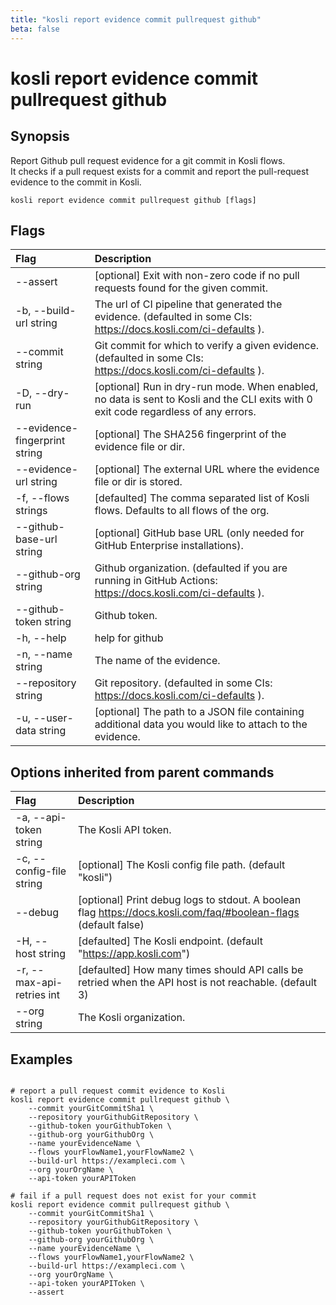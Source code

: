 ```yaml
---
title: "kosli report evidence commit pullrequest github"
beta: false
---
```


# kosli report evidence commit pullrequest github

## Synopsis

Report Github pull request evidence for a git commit in Kosli flows.  
It checks if a pull request exists for a commit and report the pull-request evidence to the commit in Kosli. 


```shell
kosli report evidence commit pullrequest github [flags]
```

## Flags
| Flag | Description |
| :--- | :--- |
|        --assert  |  [optional] Exit with non-zero code if no pull requests found for the given commit.  |
|    -b, --build-url string  |  The url of CI pipeline that generated the evidence. (defaulted in some CIs: https://docs.kosli.com/ci-defaults ).  |
|        --commit string  |  Git commit for which to verify a given evidence. (defaulted in some CIs: https://docs.kosli.com/ci-defaults ).  |
|    -D, --dry-run  |  [optional] Run in dry-run mode. When enabled, no data is sent to Kosli and the CLI exits with 0 exit code regardless of any errors.  |
|        --evidence-fingerprint string  |  [optional] The SHA256 fingerprint of the evidence file or dir.  |
|        --evidence-url string  |  [optional] The external URL where the evidence file or dir is stored.  |
|    -f, --flows strings  |  [defaulted] The comma separated list of Kosli flows. Defaults to all flows of the org.  |
|        --github-base-url string  |  [optional] GitHub base URL (only needed for GitHub Enterprise installations).  |
|        --github-org string  |  Github organization. (defaulted if you are running in GitHub Actions: https://docs.kosli.com/ci-defaults ).  |
|        --github-token string  |  Github token.  |
|    -h, --help  |  help for github  |
|    -n, --name string  |  The name of the evidence.  |
|        --repository string  |  Git repository. (defaulted in some CIs: https://docs.kosli.com/ci-defaults ).  |
|    -u, --user-data string  |  [optional] The path to a JSON file containing additional data you would like to attach to the evidence.  |


## Options inherited from parent commands
| Flag | Description |
| :--- | :--- |
|    -a, --api-token string  |  The Kosli API token.  |
|    -c, --config-file string  |  [optional] The Kosli config file path. (default "kosli")  |
|        --debug  |  [optional] Print debug logs to stdout. A boolean flag https://docs.kosli.com/faq/#boolean-flags (default false)  |
|    -H, --host string  |  [defaulted] The Kosli endpoint. (default "https://app.kosli.com")  |
|    -r, --max-api-retries int  |  [defaulted] How many times should API calls be retried when the API host is not reachable. (default 3)  |
|        --org string  |  The Kosli organization.  |


## Examples

```shell

# report a pull request commit evidence to Kosli
kosli report evidence commit pullrequest github \
	--commit yourGitCommitSha1 \
	--repository yourGithubGitRepository \
	--github-token yourGithubToken \
	--github-org yourGithubOrg \
	--name yourEvidenceName \
	--flows yourFlowName1,yourFlowName2 \
	--build-url https://exampleci.com \
	--org yourOrgName \
	--api-token yourAPIToken
	
# fail if a pull request does not exist for your commit
kosli report evidence commit pullrequest github \
	--commit yourGitCommitSha1 \
	--repository yourGithubGitRepository \
	--github-token yourGithubToken \
	--github-org yourGithubOrg \
	--name yourEvidenceName \
	--flows yourFlowName1,yourFlowName2 \
	--build-url https://exampleci.com \
	--org yourOrgName \
	--api-token yourAPIToken \
	--assert

```

